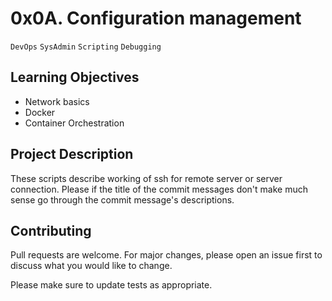 # 0x0A. Configuration management
``DevOps`` ``SysAdmin`` ``Scripting`` ``Debugging``

## Learning Objectives

- Network basics
- Docker
- Container Orchestration

## Project Description

These scripts describe working of ssh for remote server or server connection.
Please if the title of the commit messages don't make much sense go through the commit message's descriptions.

## Contributing
Pull requests are welcome. For major changes, please open an issue first to discuss what you would like to change.

Please make sure to update tests as appropriate.
